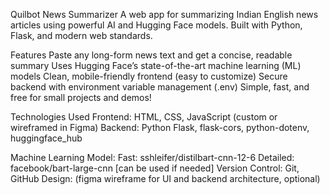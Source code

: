 Quilbot News Summarizer
A web app for summarizing Indian English news articles using powerful AI and Hugging Face models. Built with Python, Flask, and modern web standards.

Features
Paste any long-form news text and get a concise, readable summary
Uses Hugging Face’s state-of-the-art machine learning (ML) models
Clean, mobile-friendly frontend (easy to customize)
Secure backend with environment variable management (.env)
Simple, fast, and free for small projects and demos!

Technologies Used
Frontend: HTML, CSS, JavaScript (custom or wireframed in Figma)
Backend: Python Flask, flask-cors, python-dotenv, huggingface_hub

Machine Learning Model:
Fast: sshleifer/distilbart-cnn-12-6
Detailed: facebook/bart-large-cnn [can be used if needed]
Version Control: Git, GitHub
Design: (figma wireframe for UI and backend architecture, optional)
